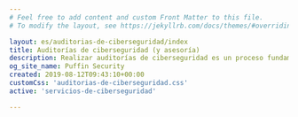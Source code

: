 ```yaml
---
# Feel free to add content and custom Front Matter to this file.
# To modify the layout, see https://jekyllrb.com/docs/themes/#overriding-theme-defaults

layout: es/auditorias-de-ciberseguridad/index
title: Auditorías de ciberseguridad (y asesoría) 
description: Realizar auditorías de ciberseguridad es un proceso fundamental para identificar vulnerabilidades críticas en la arquitectura de tu organización
og_site_name: Puffin Security
created: 2019-08-12T09:43:10+00:00
customCss: 'auditorias-de-ciberseguridad.css'
active: 'servicios-de-ciberseguridad'

---
```

